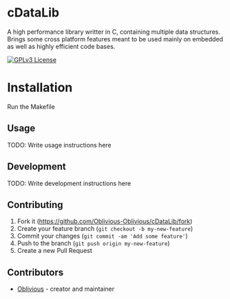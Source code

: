 # cDataLib

 A high performance library writter in C, containing multiple data structures.  Brings some cross platform features     meant to be used mainly on embedded as well as highly efficient code bases.

[![GPLv3 License](https://img.shields.io/badge/License-GPL%20v3-yellow.svg)](./COPYING)

# Installation

Run the Makefile

## Usage

TODO: Write usage instructions here

## Development

TODO: Write development instructions here

## Contributing

1. Fork it (<https://github.com/Oblivious-Oblivious/cDataLib/fork>)
2. Create your feature branch (`git checkout -b my-new-feature`)
3. Commit your changes (`git commit -am 'Add some feature'`)
4. Push to the branch (`git push origin my-new-feature`)
5. Create a new Pull Request

## Contributors

- [Oblivious](https://github.com/Oblivious-Oblivious) - creator and maintainer
